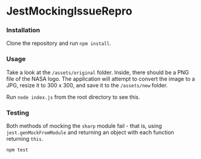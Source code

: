 # JestMockingIssueRepro

### Installation

Clone the repository and run `npm install`.

### Usage

Take a look at the `/assets/original` folder. Inside, there should be a PNG file of the NASA logo.
The application will attempt to convert the image to a JPG, resize it to 300 x 300, and save it to the `/assets/new` folder.

Run `node index.js` from the root directory to see this.

### Testing

Both methods of mocking the `sharp` module fail - that is, using `jest.genMockFromModule` and returning an object with each function returning `this`.

```
npm test
```